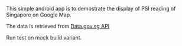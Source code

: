This simple android app is to demostrate the display of PSI reading of Singapore on Google Map.

The data is retrieved from [Data.gov.sg API](https://data.gov.sg/dataset/psi)

Run test on mock build variant.
